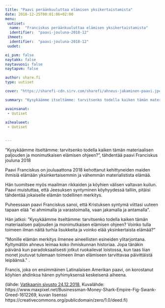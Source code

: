 ```yaml
---
title: "Paavi peräänkuuluttaa elämisen yksikertaistamista"
date: 2018-12-25T00:01:06+02:00
menu:
 uutiset:
  name:  "Franciskus peräänkuuluttaa elämisen yksikertaistamista"
  identifier:  "paavi-jouluna-2018-12"
 ihmeet:
  identifier:  "paavi-jouluna-2018-12"
 uudet:

ei_pvm: false
naytakk: false
naytavuosi: false
naytapvm: false

author: share.fi
type: uutiset

cover: "https://sharefi-cdn.sirv.com/sharefi/ahneus-jakaminen-paavi.jpeg"

summary: "Kysykäämme itseltämme: tarvitsenko todella kaiken tämän materiaalisen paljouden ja monimutkaisen elämisen ohjeen?, tähdentää paavi Franciskus jouluna 2018"

avainsanat:
 - Uutiset
 
aihealueet:
 - Uutiset
 

---
```


<div class="alustus"><p>”Kysykäämme itseltämme: tarvitsenko todella kaiken tämän materiaalisen paljouden ja monimutkaisen elämisen ohjeen?”, tähdentää paavi Franciskus jouluna 2018</p>
</div>
<p>

Paavi Franciskus on jouluaattona 2018 kehottanut kehittyneiden maiden ihmisiä elämään yksinkertaisemmin ja vähemmän materialistista elämää.

Hän tuomitsee myös maailman rikkaiden ja köyhien välisen valtavan kuilun. Paavi muistuttaa, että Jeesuksen syntyminen köyhyydessä talliin, pitäisi tähdentää jokaiselle elämän todellinen merkitys.

Puheessaan paavi Franciskus sanoi, että Kristuksen syntymä viittasi uuteen tapaan elää "ei ahmimalla ja varastoimalla, vaan jakamalla ja antamalla".

Hän jatkoi: ”Kysykäämme itseltämme: tarvitsenko todella kaiken tämän materiaalisen paljouden ja monimutkaisen elämisen ohjeen? Voinko tulla toimeen ilman näitä turhia lisukkeita ja voinko elää yksinkertaista elämää?”

"Monille elämän merkitys ilmenee aineellisten esineiden ylitarjontana. Kyltymätön ahneus leimaa koko ihmiskunnan historiaa. Jopa tänäkin päivänä kun paradoksaalisesti jotkut ruokailevat loistossa, kun taas liian monet joutuvat tulemaan toimeen ilman elämiseen tarvittavaa päivittäistä leipäänsä."
.

Francis, joka on ensimmäinen Latinalaisen Amerikan paavi, on korostanut köyhien ahdinkoa hänen pyhimyksensä keskeisenä aiheena.
</p>



<p>(lähde: <a href="https://w2.vatican.va/content/francesco/en/homilies/2018/documents/papa-francesco_20181224_omelia-natale.html"  target="_blank" rel="nofollow noopener" class="external">Vatikaanin sivusto 24.12.2018</a>, Kuvalähde: https://www.maxpixel.net/Businessman-Money-Shark-Empire-Fig-Swank-Greed-1612269, kuvan lisenssi https://creativecommons.org/publicdomain/zero/1.0/deed.fi)
</p>

